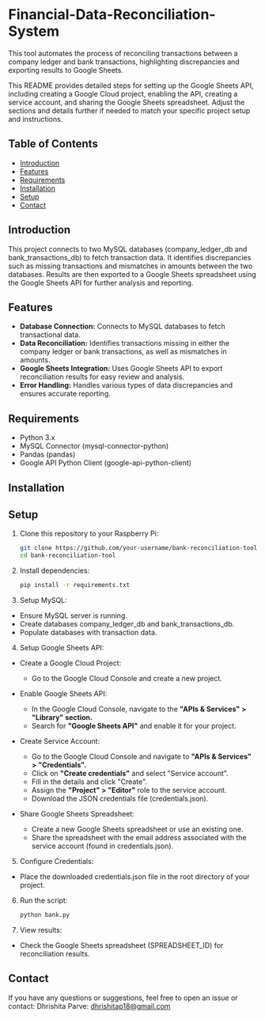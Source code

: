 # Financial-Data-Reconciliation-System
This tool automates the process of reconciling transactions between a company ledger and bank transactions, highlighting discrepancies and exporting results to Google Sheets.

This README provides detailed steps for setting up the Google Sheets API, including creating a Google Cloud project, enabling the API, creating a service account, and sharing the Google Sheets spreadsheet. Adjust the sections and details further if needed to match your specific project setup and instructions.

## Table of Contents

- [Introduction](#introduction)
- [Features](#features)
- [Requirements](#requirements)
- [Installation](#installation)
- [Setup](#setup)
- [Contact](#contact)

## Introduction

This project connects to two MySQL databases (company_ledger_db and bank_transactions_db) to fetch transaction data. It identifies discrepancies such as missing transactions and mismatches in amounts between the two databases. Results are then exported to a Google Sheets spreadsheet using the Google Sheets API for further analysis and reporting.

## Features

- **Database Connection:** Connects to MySQL databases to fetch transactional data.
- **Data Reconciliation:** Identifies transactions missing in either the company ledger or bank transactions, as well as mismatches in amounts.
- **Google Sheets Integration:** Uses Google Sheets API to export reconciliation results for easy review and analysis.
- **Error Handling:** Handles various types of data discrepancies and ensures accurate reporting.

## Requirements
- Python 3.x
- MySQL Connector (mysql-connector-python)
- Pandas (pandas)
- Google API Python Client (google-api-python-client)
  
## Installation
## Setup
1. Clone this repository to your Raspberry Pi:
   
   ```bash
   git clone https://github.com/your-username/bank-reconciliation-tool.git
   cd bank-reconciliation-tool

2. Install dependencies:

   ```bash
   pip install -r requirements.txt

3. Setup MySQL:
   
- Ensure MySQL server is running.
- Create databases company_ledger_db and bank_transactions_db.
- Populate databases with transaction data.

4. Setup Google Sheets API:
   
- Create a Google Cloud Project:
  - Go to the Google Cloud Console and create a new project.
    
- Enable Google Sheets API:
  - In the Google Cloud Console, navigate to the **"APIs & Services" > "Library" section.**
  - Search for **"Google Sheets API"** and enable it for your project.
 
- Create Service Account:
  - Go to the Google Cloud Console and navigate to **"APIs & Services" > "Credentials".**
  - Click on **"Create credentials"** and select "Service account".
  - Fill in the details and click "Create".
  - Assign the **"Project" > "Editor"** role to the service account.
  - Download the JSON credentials file (credentials.json).
 
- Share Google Sheets Spreadsheet:
  - Create a new Google Sheets spreadsheet or use an existing one.
  - Share the spreadsheet with the email address associated with the service account (found in credentials.json).

5. Configure Credentials:

- Place the downloaded credentials.json file in the root directory of your project.

6. Run the script:

   ```bash
   python bank.py

7. View results:

- Check the Google Sheets spreadsheet (SPREADSHEET_ID) for reconciliation results.

## Contact
If you have any questions or suggestions, feel free to open an issue or contact:
Dhrishita Parve: dhrishitap18@gmail.com



